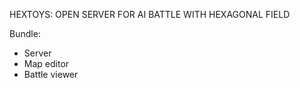 HEXTOYS: OPEN SERVER FOR AI BATTLE WITH HEXAGONAL FIELD

Bundle:
 - Server
 - Map editor
 - Battle viewer